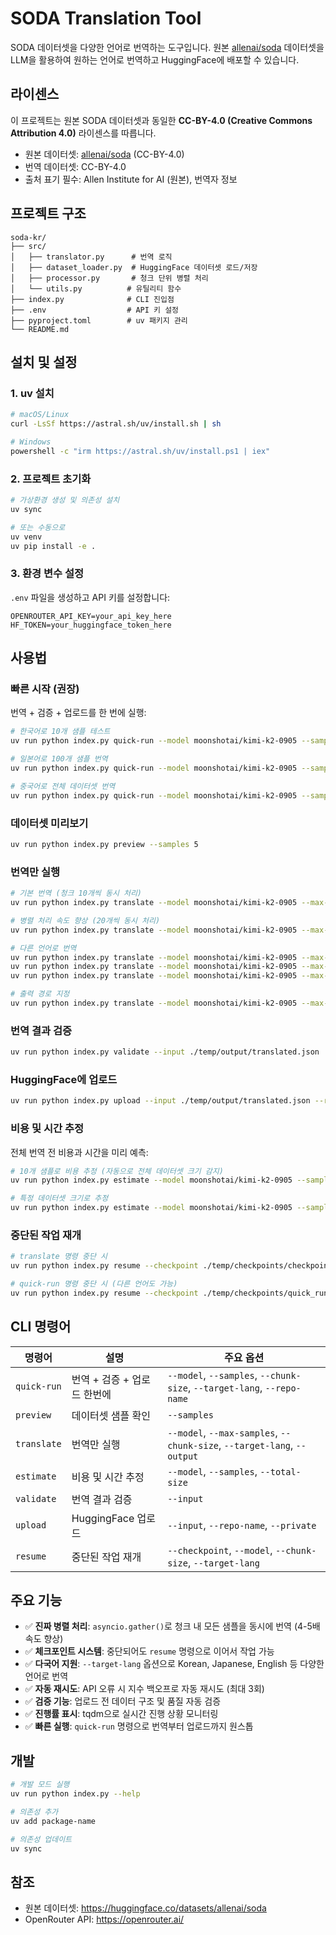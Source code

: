 # SODA Translation Tool

SODA 데이터셋을 다양한 언어로 번역하는 도구입니다. 원본 [allenai/soda](https://huggingface.co/datasets/allenai/soda) 데이터셋을 LLM을 활용하여 원하는 언어로 번역하고 HuggingFace에 배포할 수 있습니다.

## 라이센스

이 프로젝트는 원본 SODA 데이터셋과 동일한 **CC-BY-4.0 (Creative Commons Attribution 4.0)** 라이센스를 따릅니다.

- 원본 데이터셋: [allenai/soda](https://huggingface.co/datasets/allenai/soda) (CC-BY-4.0)
- 번역 데이터셋: CC-BY-4.0
- 출처 표기 필수: Allen Institute for AI (원본), 번역자 정보

## 프로젝트 구조

```
soda-kr/
├── src/
│   ├── translator.py      # 번역 로직
│   ├── dataset_loader.py  # HuggingFace 데이터셋 로드/저장
│   ├── processor.py       # 청크 단위 병렬 처리
│   └── utils.py          # 유틸리티 함수
├── index.py              # CLI 진입점
├── .env                  # API 키 설정
├── pyproject.toml        # uv 패키지 관리
└── README.md
```

## 설치 및 설정

### 1. uv 설치

```bash
# macOS/Linux
curl -LsSf https://astral.sh/uv/install.sh | sh

# Windows
powershell -c "irm https://astral.sh/uv/install.ps1 | iex"
```

### 2. 프로젝트 초기화

```bash
# 가상환경 생성 및 의존성 설치
uv sync

# 또는 수동으로
uv venv
uv pip install -e .
```

### 3. 환경 변수 설정

`.env` 파일을 생성하고 API 키를 설정합니다:

```env
OPENROUTER_API_KEY=your_api_key_here
HF_TOKEN=your_huggingface_token_here
```

## 사용법

### 빠른 시작 (권장)

번역 + 검증 + 업로드를 한 번에 실행:

```bash
# 한국어로 10개 샘플 테스트
uv run python index.py quick-run --model moonshotai/kimi-k2-0905 --samples 10 --target-lang Korean --repo-name username/soda-kr

# 일본어로 100개 샘플 번역
uv run python index.py quick-run --model moonshotai/kimi-k2-0905 --samples 100 --chunk-size 20 --target-lang Japanese --repo-name username/soda-ja

# 중국어로 전체 데이터셋 번역
uv run python index.py quick-run --model moonshotai/kimi-k2-0905 --samples 100000 --chunk-size 20 --target-lang Chinese --repo-name username/soda-zh
```

### 데이터셋 미리보기

```bash
uv run python index.py preview --samples 5
```

### 번역만 실행

```bash
# 기본 번역 (청크 10개씩 동시 처리)
uv run python index.py translate --model moonshotai/kimi-k2-0905 --max-samples 100 --target-lang Korean

# 병렬 처리 속도 향상 (20개씩 동시 처리)
uv run python index.py translate --model moonshotai/kimi-k2-0905 --max-samples 1000 --chunk-size 20 --target-lang Korean

# 다른 언어로 번역
uv run python index.py translate --model moonshotai/kimi-k2-0905 --max-samples 100 --target-lang Japanese
uv run python index.py translate --model moonshotai/kimi-k2-0905 --max-samples 100 --target-lang Spanish
uv run python index.py translate --model moonshotai/kimi-k2-0905 --max-samples 100 --target-lang "Simplified Chinese"

# 출력 경로 지정
uv run python index.py translate --model moonshotai/kimi-k2-0905 --max-samples 100 --target-lang Korean --output ./temp/output/my_translation.json
```

### 번역 결과 검증

```bash
uv run python index.py validate --input ./temp/output/translated.json
```

### HuggingFace에 업로드

```bash
uv run python index.py upload --input ./temp/output/translated.json --repo-name username/soda-kr
```

### 비용 및 시간 추정

전체 번역 전 비용과 시간을 미리 예측:

```bash
# 10개 샘플로 비용 추정 (자동으로 전체 데이터셋 크기 감지)
uv run python index.py estimate --model moonshotai/kimi-k2-0905 --samples 10

# 특정 데이터셋 크기로 추정
uv run python index.py estimate --model moonshotai/kimi-k2-0905 --samples 10 --total-size 100000
```

### 중단된 작업 재개

```bash
# translate 명령 중단 시
uv run python index.py resume --checkpoint ./temp/checkpoints/checkpoint.json --model moonshotai/kimi-k2-0905 --chunk-size 20 --target-lang Korean

# quick-run 명령 중단 시 (다른 언어도 가능)
uv run python index.py resume --checkpoint ./temp/checkpoints/quick_run.json --model moonshotai/kimi-k2-0905 --chunk-size 20 --target-lang Japanese
```

## CLI 명령어

| 명령어 | 설명 | 주요 옵션 |
|--------|------|-----------|
| `quick-run` | 번역 + 검증 + 업로드 한번에 | `--model`, `--samples`, `--chunk-size`, `--target-lang`, `--repo-name` |
| `preview` | 데이터셋 샘플 확인 | `--samples` |
| `translate` | 번역만 실행 | `--model`, `--max-samples`, `--chunk-size`, `--target-lang`, `--output` |
| `estimate` | 비용 및 시간 추정 | `--model`, `--samples`, `--total-size` |
| `validate` | 번역 결과 검증 | `--input` |
| `upload` | HuggingFace 업로드 | `--input`, `--repo-name`, `--private` |
| `resume` | 중단된 작업 재개 | `--checkpoint`, `--model`, `--chunk-size`, `--target-lang` |

## 주요 기능

- ✅ **진짜 병렬 처리**: `asyncio.gather()`로 청크 내 모든 샘플을 동시에 번역 (4-5배 속도 향상)
- ✅ **체크포인트 시스템**: 중단되어도 `resume` 명령으로 이어서 작업 가능
- ✅ **다국어 지원**: `--target-lang` 옵션으로 Korean, Japanese, English 등 다양한 언어로 번역
- ✅ **자동 재시도**: API 오류 시 지수 백오프로 자동 재시도 (최대 3회)
- ✅ **검증 기능**: 업로드 전 데이터 구조 및 품질 자동 검증
- ✅ **진행률 표시**: tqdm으로 실시간 진행 상황 모니터링
- ✅ **빠른 실행**: `quick-run` 명령으로 번역부터 업로드까지 원스톱

## 개발

```bash
# 개발 모드 실행
uv run python index.py --help

# 의존성 추가
uv add package-name

# 의존성 업데이트
uv sync
```

## 참조

- 원본 데이터셋: https://huggingface.co/datasets/allenai/soda
- OpenRouter API: https://openrouter.ai/
